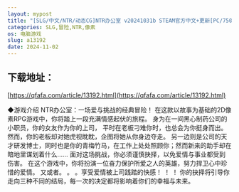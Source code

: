 ```yaml
---
layout: mypost
title: "[SLG/中文/NTR/动态CG]NTR办公室 v20241031b STEAM官方中文+更新[PC/750M]"
categories: SLG,冒险,NTR,像素
os: 电脑游戏
slug: a13192
date: 2024-11-02
---
```


## 下载地址：

[https://qfafa.com/article/13192.html](https://qfafa.com/article/13192.html)

◆游戏介绍
NTR办公室：一场爱与挑战的经典冒险！
在这款以故事为基础的2D像素RPG游戏中，你将踏上一段充满情感起伏的旅程。
身为在一间黑心制药公司的小职员，你的女友作为你的上司，
平时在老板刁难你时，也总会为你挺身而出。
然而，你的老板却对她虎视眈眈，企图将她从你身边夺走。
另一边则是公司的天才研发博士，同时也是你的青梅竹马，在工作上处处照顾你；然而新来的助手却在暗地里谋划着什么……
面对这场挑战，你必须谨慎抉择，以免爱情与事业都受到伤害。
在这个游戏中，你将扮演一位奋力保护所爱之人的英雄，努力捍卫心中珍惜的爱情。
又或者。 。 。享受爱情被上司践踏的快感！ ！ ！
你的抉择将引导你走向三种不同的结局，每一次的决定都将影响着你们的幸福与未来。